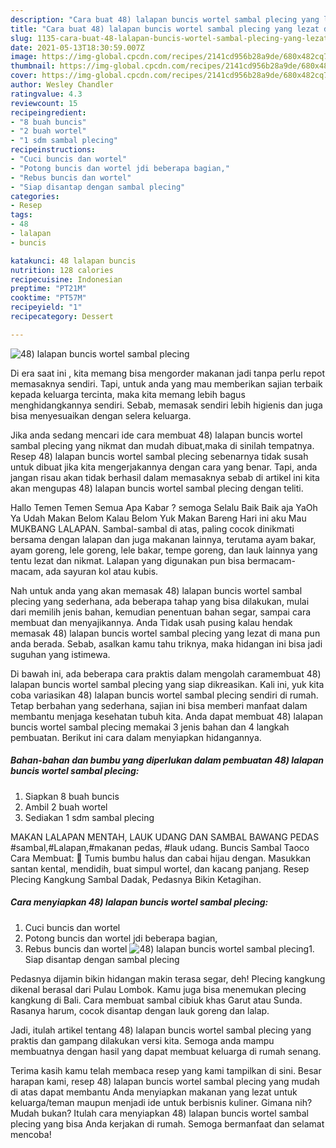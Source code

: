 ```yaml
---
description: "Cara buat 48) lalapan buncis wortel sambal plecing yang lezat dan Mudah Dibuat"
title: "Cara buat 48) lalapan buncis wortel sambal plecing yang lezat dan Mudah Dibuat"
slug: 1135-cara-buat-48-lalapan-buncis-wortel-sambal-plecing-yang-lezat-dan-mudah-dibuat
date: 2021-05-13T18:30:59.007Z
image: https://img-global.cpcdn.com/recipes/2141cd956b28a9de/680x482cq70/48-lalapan-buncis-wortel-sambal-plecing-foto-resep-utama.jpg
thumbnail: https://img-global.cpcdn.com/recipes/2141cd956b28a9de/680x482cq70/48-lalapan-buncis-wortel-sambal-plecing-foto-resep-utama.jpg
cover: https://img-global.cpcdn.com/recipes/2141cd956b28a9de/680x482cq70/48-lalapan-buncis-wortel-sambal-plecing-foto-resep-utama.jpg
author: Wesley Chandler
ratingvalue: 4.3
reviewcount: 15
recipeingredient:
- "8 buah buncis"
- "2 buah wortel"
- "1 sdm sambal plecing"
recipeinstructions:
- "Cuci buncis dan wortel"
- "Potong buncis dan wortel jdi beberapa bagian,"
- "Rebus buncis dan wortel"
- "Siap disantap dengan sambal plecing"
categories:
- Resep
tags:
- 48
- lalapan
- buncis

katakunci: 48 lalapan buncis 
nutrition: 128 calories
recipecuisine: Indonesian
preptime: "PT21M"
cooktime: "PT57M"
recipeyield: "1"
recipecategory: Dessert

---
```



![48) lalapan buncis wortel sambal plecing](https://img-global.cpcdn.com/recipes/2141cd956b28a9de/680x482cq70/48-lalapan-buncis-wortel-sambal-plecing-foto-resep-utama.jpg)

Di era  saat ini , kita memang bisa mengorder makanan jadi tanpa perlu repot memasaknya sendiri. Tapi, untuk anda yang mau memberikan sajian terbaik kepada keluarga tercinta, maka kita memang lebih bagus menghidangkannya sendiri. Sebab, memasak sendiri lebih higienis dan juga bisa menyesuaikan dengan selera keluarga.

Jika anda sedang mencari ide cara membuat 48) lalapan buncis wortel sambal plecing yang nikmat dan mudah dibuat,maka di sinilah tempatnya. Resep 48) lalapan buncis wortel sambal plecing  sebenarnya tidak susah untuk dibuat jika kita mengerjakannya dengan cara yang benar. Tapi, anda jangan risau akan tidak berhasil dalam memasaknya 
sebab di artikel ini kita akan mengupas 48) lalapan buncis wortel sambal plecing dengan teliti.  

Hallo Temen Temen Semua Apa Kabar ? semoga Selalu Baik Baik aja YaOh Ya Udah Makan Belom Kalau Belom Yuk Makan Bareng Hari ini aku Mau MUKBANG LALAPAN. Sambal-sambal di atas, paling cocok dinikmati bersama dengan lalapan dan juga makanan lainnya, terutama ayam bakar, ayam goreng, lele goreng, lele bakar, tempe goreng, dan lauk lainnya yang tentu lezat dan nikmat. Lalapan yang digunakan pun bisa bermacam-macam, ada sayuran kol atau kubis.

Nah untuk anda yang akan memasak 48) lalapan buncis wortel sambal plecing yang sederhana, ada beberapa tahap yang bisa dilakukan, mulai dari memilih jenis bahan, kemudian penentuan bahan segar, sampai cara membuat dan menyajikannya. Anda Tidak usah pusing kalau hendak memasak 48) lalapan buncis wortel sambal plecing yang lezat di mana pun anda berada. Sebab, asalkan kamu  tahu triknya, maka hidangan ini bisa jadi suguhan yang istimewa.

Di bawah ini, ada beberapa cara praktis  dalam mengolah caramembuat 48) lalapan buncis wortel sambal plecing yang siap dikreasikan. Kali ini, yuk kita coba variasikan 48) lalapan buncis wortel sambal plecing sendiri di rumah. Tetap berbahan yang sederhana, sajian ini bisa memberi manfaat dalam membantu menjaga kesehatan tubuh kita. Anda dapat membuat 48) lalapan buncis wortel sambal plecing memakai 3 jenis bahan dan 4 langkah pembuatan. Berikut ini cara dalam menyiapkan hidangannya.

<!--inarticleads1-->

##### Bahan-bahan dan bumbu yang diperlukan dalam pembuatan 48) lalapan buncis wortel sambal plecing:

1. Siapkan 8 buah buncis
1. Ambil 2 buah wortel
1. Sediakan 1 sdm sambal plecing


MAKAN LALAPAN MENTAH, LAUK UDANG DAN SAMBAL BAWANG PEDAS #sambal,#Lalapan,#makanan pedas, #lauk udang. Buncis Sambal Taoco Cara Membuat:  Tumis bumbu halus dan cabai hijau dengan. Masukkan santan kental, mendidih, buat simpul wortel, dan kacang panjang. Resep Plecing Kangkung Sambal Dadak, Pedasnya Bikin Ketagihan. 

<!--inarticleads2-->

##### Cara menyiapkan 48) lalapan buncis wortel sambal plecing:

1. Cuci buncis dan wortel
1. Potong buncis dan wortel jdi beberapa bagian,
1. Rebus buncis dan wortel
<img src="https://img-global.cpcdn.com/steps/a33ac837bbc1e952/160x128cq70/48-lalapan-buncis-wortel-sambal-plecing-langkah-memasak-3-foto.jpg" alt="48) lalapan buncis wortel sambal plecing">1. Siap disantap dengan sambal plecing


Pedasnya dijamin bikin hidangan makin terasa segar, deh! Plecing kangkung dikenal berasal dari Pulau Lombok. Kamu juga bisa menemukan plecing kangkung di Bali. Cara membuat sambal cibiuk khas Garut atau Sunda. Rasanya harum, cocok disantap dengan lauk goreng dan lalap. 

Jadi, itulah artikel tentang  48) lalapan buncis wortel sambal plecing  yang praktis dan gampang dilakukan versi kita. Semoga anda mampu membuatnya dengan hasil yang dapat membuat keluarga di rumah senang. 

Terima kasih kamu telah membaca resep yang kami tampilkan di sini. Besar harapan kami, resep  48) lalapan buncis wortel sambal plecing yang mudah di atas dapat membantu Anda menyiapkan makanan yang lezat untuk keluarga/teman maupun menjadi ide untuk berbisnis kuliner. Gimana nih? Mudah bukan? Itulah cara menyiapkan 48) lalapan buncis wortel sambal plecing yang bisa Anda kerjakan di rumah. Semoga bermanfaat dan selamat mencoba!


